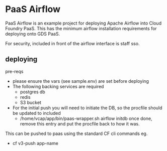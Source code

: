 # PaaS Airflow

PaaS Airflow is an example project for deploying Apache Airflow into Cloud Foundry PaaS.  This has the minimum airflow installation requirements for deploying onto GDS PaaS.  

For security, included in front of the airflow interface is staff sso.

deploying
---------

pre-reqs
  - please ensure the vars (see sample.env) are set before deploying
  - The following backing services are required
      - postgres db
      - redis
      - S3 bucket
  - For the initial push you will need to initiate the DB, so the procfile should be updated to included
      - /home/vcap/app/bin/paas-wrapper.sh airflow initdb
      once done, remove this entry and put the procfile back to how it was.

This can be pushed to paas using the standard CF cli commands eg.

  - cf v3-push app-name
